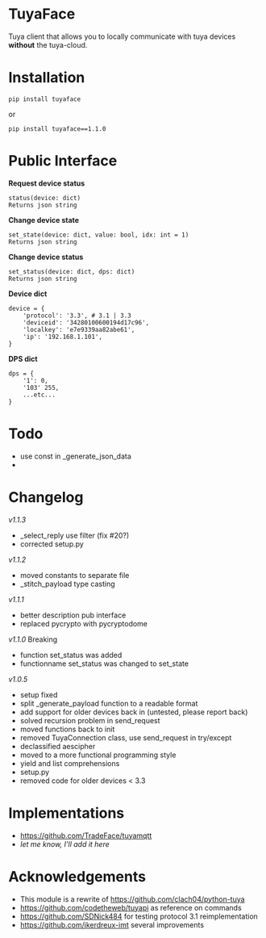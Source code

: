 TuyaFace
===================

Tuya client that allows you to locally communicate with tuya devices __without__ the tuya-cloud.

Installation
================
```
pip install tuyaface
```
or
```
pip install tuyaface==1.1.0
```

Public Interface
==================

__Request device status__
```
status(device: dict)
Returns json string
```

__Change device state__
```
set_state(device: dict, value: bool, idx: int = 1)
Returns json string
```

__Change device status__
```
set_status(device: dict, dps: dict)
Returns json string
```

__Device dict__
```
device = {
    'protocol': '3.3', # 3.1 | 3.3
    'deviceid': '34280100600194d17c96',
    'localkey': 'e7e9339aa82abe61',
    'ip': '192.168.1.101',            
}
```
__DPS dict__
```
dps = {
    '1': 0,
    '103' 255,
    ...etc...
}
```


Todo
==================
- use const in _generate_json_data
- 

Changelog
==================
*v1.1.3*
- _select_reply use filter (fix #20?)
- corrected setup.py

*v1.1.2*
- moved constants to separate file
- _stitch_payload type casting

*v1.1.1*
- better description pub interface
- replaced pycrypto with pycryptodome


*v1.1.0* Breaking
- function set_status was added
- functionname set_status was changed to set_state

*v1.0.5*
- setup fixed
- split _generate_payload function to a readable format
- add support for older devices back in (untested, please report back)
- solved recursion problem in send_request
- moved functions back to init
- removed TuyaConnection class, use send_request in try/except
- declassified aescipher
- moved to a more functional programming style
- yield and list comprehensions
- setup.py
- removed code for older devices < 3.3 

Implementations
================
- https://github.com/TradeFace/tuyamqtt
- _let me know, I'll add it here_

Acknowledgements
=================
- This module is a rewrite of https://github.com/clach04/python-tuya
- https://github.com/codetheweb/tuyapi as reference on commands 
- https://github.com/SDNick484 for testing protocol 3.1 reimplementation
- https://github.com/jkerdreux-imt several improvements